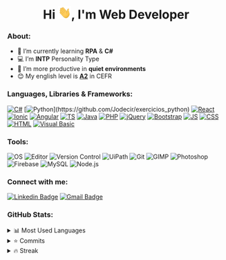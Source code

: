 <h1 align="center">Hi <img src="https://raw.githubusercontent.com/Jodecir/jodecir/master/gifs/wave.gif" alt="wave" width="30px" height="30px">, I'm Web Developer</h1>

<h3 align="left">About:</h3>

- 📖 I’m currently learning **RPA** & **C#**
- 💻 I’m **INTP** Personality Type
- 🤫 I’m more productive in **quiet environments**
- 😊 My english level is [**A2**](https://www.duolingo.com/profile/jodecir) in CEFR

<h3 align="left">Languages, Libraries & Frameworks:</h3>
<p align="left"> 

[![C#](https://img.shields.io/badge/C%23-%23239120.svg?style=flat-square&logo=c-sharp&logoColor=white)](https://github.com/Jodecir/exercicios_csharp)
[![Python](https://img.shields.io/badge/Python-%2314354C.svg?style=flat-square&logo=python&logoColor=306998")](https://github.com/Jodecir/exercicios_python)
[![React](https://img.shields.io/badge/-ReactJS-%2361DBFB?style=flat-square&logo=react&logoColor=000000)](https://covid19-dio-api.netlify.app/)
[![Ionic](https://img.shields.io/badge/-Ionic-%23498AFF?style=flat-square&logo=ionic&logoColor=ffffff)](https://github.com/Jodecir/pokedex_ionic)
[![Angular](https://img.shields.io/badge/-Angular-%23dd1b16?style=flat-square&logo=angular&logoColor=ffffff)](https://github.com/Jodecir/crud-angular-filmes-dio)
[![TS](https://img.shields.io/badge/-TypeScript-%23007acc?style=flat-square&logo=typescript&logoColor=ffffff)](https://github.com/Jodecir/crud-angular-filmes-dio)
[![Java](https://img.shields.io/badge/Java-%23ED8B00.svg?style=flat-square&logo=java&logoColor=white)](https://github.com/Jodecir/exercicios_java)
[![PHP](https://img.shields.io/badge/-PHP-%23787CB5?style=flat-square&logo=php&logoColor=ffffff)](https://github.com/Jodecir/food-routine_web)
[![jQuery](https://img.shields.io/badge/-jQuery-%230769AD?style=flat-square&logo=jquery&logoColor=ffffff)](https://github.com/Jodecir/resgate-dio)
[![Bootstrap](https://img.shields.io/badge/-Bootstrap-%23553C7B?style=flat-square&logo=bootstrap&logoColor=ffffff)](https://gudaodoce.netlify.app/)
[![JS](https://img.shields.io/badge/-JavaScript-%23F7DF1E?style=flat-square&logo=javascript&logoColor=black)](https://jodecir.github.io/tic-tac-toe-dio/)
[![CSS](https://img.shields.io/badge/-CSS3-%231572B6?style=flat-square&logo=css3&logoColor=ffffff)](https://jodecir.github.io/portfolio/)
[![HTML](https://img.shields.io/badge/-HTML5-%23E44D27?style=flat-square&logo=html5&logoColor=ffffff)](https://jodecir.github.io/biblioteca-elfica/)
[![Visual Basic](https://img.shields.io/badge/VB-%2314354C.svg?style=flat-square&logo=.net&logoColor=white)](https://github.com/Jodecir/exercicios_uipath)

<h3 align="left">Tools:</h3>
<p align="left">

![OS](https://img.shields.io/badge/OS-Windows-informational?style=flat&logo=windows&logoColor=white&color=00a4ef)
![Editor](https://img.shields.io/badge/Editor-Visual_Studio_Code-informational?style=flat&logo=visual-studio-code&logoColor=white&color=0078d7)
![Version Control](https://img.shields.io/badge/Version_Control-GitHub-informational?style=flat&logo=github&logoColor=ffffff&color=ffffff)
![UiPath](https://img.shields.io/badge/UiPath-217346?style=flat&logo=microsoft-excel&logoColor=white)
![Git](https://img.shields.io/badge/-Git-%23F05032?style=flat&logo=git&logoColor=ffffff)
![GIMP](https://img.shields.io/badge/-GIMP-ffffff?style=flat&logo=gimp&logoColor=181717)
![Photoshop](https://img.shields.io/badge/Photoshop-ffffff?style=flat&logo=adobe-photoshop&logoColor=000000&color=8BC3FC)
![Firebase](https://img.shields.io/badge/Firebase-informational?style=flat&logo=firebase&logoColor=white&color=F5820D)
![MySQL](https://img.shields.io/badge/MySQL-informational?style=flat&logo=mysql&logoColor=white&color=F29111)
![Node.js](https://img.shields.io/badge/Node.js-informational?style=flat&logo=node.js&logoColor=white&color=68A063)

### Connect with me:
[![Linkedin Badge](https://img.shields.io/badge/-LinkedIn-blue?style=for-the-badge&logo=Linkedin&logoColor=white)](https://www.linkedin.com/in/jodecir/) 
[![Gmail Badge](https://img.shields.io/badge/-Gmail-c14438?style=for-the-badge&logo=Gmail&logoColor=white)](mailto:jodecirneto@gmail.com)

### GitHub Stats:
<details>
  <summary>
    <a>📊</a> Most Used Languages
  </summary>
  <p>
    <img src="https://github-readme-stats.vercel.app/api/top-langs?username=jodecir&show_icons=true&langs_count=12&theme=chartreuse-dark&locale=en&layout=compact" alt="Most Used Stats"/>
  </p>
</details>
<details>
  <summary>
    <a>⭐</a> Commits
  </summary>
  <p>
    <img align="center" src="https://github-readme-stats.vercel.app/api?username=jodecir&hide=issues&show_icons=true&include_all_commits=true&count_private=true&theme=chartreuse-dark&locale=en" alt="GitHub Stats"/>
  </p>
</details>
<details>
  <summary>
    <a>🔥</a> Streak
  </summary>
  <p>
    <img align="center" src="https://github-readme-streak-stats.herokuapp.com/?user=jodecir&theme=chartreuse-dark" alt="GitHub Stats"/>
  </p>
</details>
